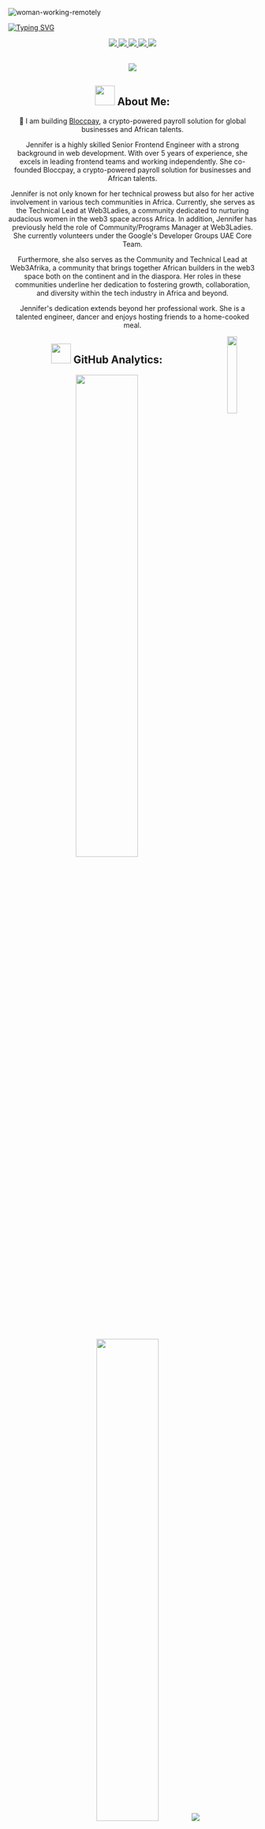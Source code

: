
   ![woman-working-remotely](https://media1.giphy.com/media/STroE7bTBLTzxQUrZc/giphy.gif?cid=ecf05e475qy9mpv2bidnres61geyso5laj6mje19p50x0ks2&ep=v1_gifs_related&rid=giphy.gif&ct=g)

 [![Typing SVG](https://readme-typing-svg.herokuapp.com?font=Fira+Code&weight=700&size=24&pause=1000&color=A13A59AC&center=true&width=1000&height=52&lines=SENIOR+FRONTEND+ENGINEER;TECHNICAL+WRITER)](https://git.io/typing-svg)
         
          
<p align="center">
<a href="https://www.linkedin.com/in/jennifer-echenim/"><img src="https://img.shields.io/badge/LinkedIn-0077B5?style=for-the-badge&logo=linkedin&logoColor=white"/> </a>
<a href="https://twitter.com/Jennie_von/"><img src="https://img.shields.io/badge/Twitter-1DA1F2?style=for-the-badge&logo=twitter&logoColor=white"/> </a>
<a href="https://www.instagram.com/Jennie_von/"><img src="https://img.shields.io/badge/Instagram-E4405F?style=for-the-badge&logo=instagram&logoColor=white"/> </a>
 <a href="https://www.instagram.com/jenniferechenim/"><img src="https://img.shields.io/badge/Tiktok-000000?style=for-the-badge&logo=tiktok&logoColor=white"/> </a>
<a href="mailto:echenimjennifer@gmail.com"><img src="https://img.shields.io/badge/Gmail-D14836?style=for-the-badge&logo=gmail&logoColor=white"/> </a>
</p><br>


  <div align="center">
  <a href="https://github.com/Jennievon/github-profile-views-counter">
    <img src="https://komarev.com/ghpvc/?username=Jennievon&style=for-the-badge">
</a>


## <img src="https://media.giphy.com/media/WUlplcMpOCEmTGBtBW/giphy.gif" width="40"> **About Me:**

🚧 I am building [Bloccpay](https://bloccpay.com/), a crypto-powered payroll solution for global businesses and African talents. <br>

Jennifer is a highly skilled Senior Frontend Engineer with a strong background in web development. With over 5 years of experience, she excels in leading frontend teams and working independently. She co-founded Bloccpay, a crypto-powered payroll solution for businesses and African talents.

Jennifer is not only known for her technical prowess but also for her active involvement in various tech communities in Africa. Currently, she serves as the Technical Lead at Web3Ladies, a community dedicated to nurturing audacious women in the web3 space across Africa. In addition, Jennifer has previously held the role of Community/Programs Manager at Web3Ladies. She currently volunteers under the Google's Developer Groups UAE Core Team.

Furthermore, she also serves as the Community and Technical Lead at Web3Afrika, a community that brings together African builders in the web3 space both on the continent and in the diaspora. Her roles in these communities underline her dedication to fostering growth, collaboration, and diversity within the tech industry in Africa and beyond.

Jennifer's dedication extends beyond her professional work. She is a talented engineer, dancer and enjoys hosting friends to a home-cooked meal.

<img align="right" width="20%" height= "20%" src="https://media.giphy.com/media/DulF4GPH4TfggoQDh0/giphy.gif"></a>

## <img src="https://media.giphy.com/media/ZCN6F3FAkwsyOGU2RS/giphy.gif" width="40"> **GitHub Analytics:**


  <img height="50%" width="auto" src ="https://github-readme-stats.vercel.app/api?username=Jennievon&show_icons=true&count_private=true&theme=darcula&hide_border=true&hide=issues,contribs&bg_color=00000000">
  <img height="50%" width="auto" src ="https://github-readme-stats.vercel.app/api/top-langs/?username=Jennievon&layout=compact&hide_border=true&theme=darcula&bg_color=00000000&langs_count=6&hide=jupyter%20notebook,tex,css,php&exclude_repo=Pacman-AI">
  
  
  <img src ="https://github-readme-streak-stats.herokuapp.com?user=Jennievon&theme=darcula&hide_border=true&background=FFFFFF00">
  <br>
  

&nbsp;
## <img src="https://media.giphy.com/media/j2pOGeGYKe2xCCKwfi/giphy.gif" width="40"> **Technologies I Work With :**
![HTML](https://img.shields.io/badge/HTML5-E34F26?style=for-the-badge&logo=html5&logoColor=white)
![CSS](https://img.shields.io/badge/CSS3-1572B6?style=for-the-badge&logo=css3&logoColor=white)
![Typescript](https://img.shields.io/badge/TypeScript-007ACC?style=for-the-badge&logo=typescript&logoColor=white)
![Firebase](https://img.shields.io/badge/firebase-ffca28?style=for-the-badge&logo=firebase&logoColor=black)
![React](https://img.shields.io/badge/React-20232A?style=for-the-badge&logo=react&logoColor=61DAFB)
![TailwindCSS](https://img.shields.io/badge/Tailwind_CSS-38B2AC?style=for-the-badge&logo=tailwind-css&logoColor=white)
![GSAP](https://img.shields.io/badge/GSAP-38B4AC?style=for-the-badge&logo=GSAP&logoColor=white)
![MaterialUi](https://img.shields.io/badge/Material-UI-3776AB?style=for-the-badge&logo=material-ui&logoColor=white)

<details>
  <summary>See More</summary>
  
![JavaScript](https://img.shields.io/badge/JavaScript-323330?style=for-the-badge&logo=javascript&logoColor=F7DF1E)
![JSON](https://img.shields.io/badge/json-5E5C5C?style=for-the-badge&logo=json&logoColor=white)
![NPM](https://img.shields.io/badge/npm-CB3837?style=for-the-badge&logo=npm&logoColor=white)
![Yarn](https://img.shields.io/badge/Yarn-2C8EBB?style=for-the-badge&logo=yarn&logoColor=white)
![SASS](https://img.shields.io/badge/Sass-CC6699?style=for-the-badge&logo=sass&logoColor=white)
![Styled Components](https://img.shields.io/badge/styled--components-DB7093?style=for-the-badge&logo=styled-components&logoColor=white)
![Redux](https://img.shields.io/badge/Redux-593D88?style=for-the-badge&logo=redux&logoColor=white)
![Git](https://img.shields.io/badge/Git-F05032?style=for-the-badge&logo=git&logoColor=white)
![ESLint](https://img.shields.io/badge/eslint-3A33D1?style=for-the-badge&logo=eslint&logoColor=white)

</details>      

 

### 📕 Latest Blog Posts
<!-- BLOG-POST-LIST:START -->
- [Solidity Smart Contract Structure](https://blog.jenniferechenim.com/solidity-smart-contract-structure)
- [Understanding zkEVM](https://blog.jenniferechenim.com/understanding-zkevm)
- [My  Chisquad Journey 🤑](https://blog.jenniferechenim.com/my-chisquad-journey)
- [My Latest Project....](https://blog.jenniferechenim.comu/my-latest-project)
<!-- BLOG-POST-LIST:END -->
<br>


![trophy](https://github-profile-trophy.vercel.app/?username=Jennievon)



<a href="https://www.buymeacoffee.com/Jennievon"><img src="https://img.buymeacoffee.com/button-api/?text=Buy me a coffee&emoji=&slug=Jennievon&button_colour=FFDD00&font_colour=000000&font_family=Cookie&outline_colour=000000&coffee_colour=ffffff"></a>

       
                                 
<!--
**Jennievon/Jennievon** is a ✨ _special_ ✨ repository because its `README.md` (this file) appears on your GitHub profile.

